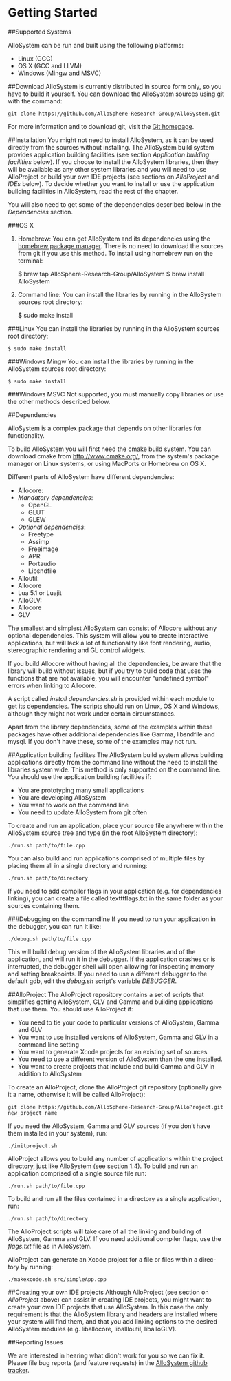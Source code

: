 # Getting Started

##Supported Systems

AlloSystem can be run and built using the following platforms:

* Linux (GCC)
* OS X (GCC and LLVM)
* Windows (Mingw and MSVC)

##Download
AlloSystem is currently distributed in source form only, so you have to build it yourself. You can download the AlloSystem sources using git with the command:

    git clone https://github.com/AlloSphere-Research-Group/AlloSystem.git
For more information and to download git, visit the [Git homepage](http://git-scm.com/).


##Installation
You might not need to install AlloSystem, as it can be used directly from the sources without installing. The AlloSystem build system provides application building facilities (see section *Application building facilities* below). If you choose to install the AlloSystem libraries, then they will be available as any other system libraries and you will need to use AlloProject or build your own IDE projects (see sections on *AlloProject* and *IDEs* below). To decide whether you want to install or use the application building facilities in AlloSystem, read the rest of the chapter.

You will also need to get some of the dependencies described below in the *Dependencies* section.

###OS X
1. Homebrew: You can get AlloSystem and its dependencies using the [homebrew package manager](http://brew.sh). There is no need to download the sources from git if you use this
method. To install using homebrew run on the terminal:


    $ brew tap AlloSphere-Research-Group/AlloSystem
    $ brew install AlloSystem

2. Command line: You can install the libraries by running in the AlloSystem
sources root directory:


    $ sudo make install

###Linux
You can install the libraries by running in the AlloSystem sources root directory:

    $ sudo make install

###Windows Mingw
You can install the libraries by running in the AlloSystem sources root directory:

    $ sudo make install

###Windows MSVC
Not supported, you must manually copy libraries or use the other methods
described below.

##Dependencies

AlloSystem is a complex package that depends on other libraries for functionality.

To build AlloSystem you will first need the cmake build system. You can download cmake from http://www.cmake.org/, from the system's package manager on Linux systems, or using MacPorts or Homebrew on OS X.

Different parts of AlloSystem have different dependencies:
* Allocore:
 * *Mandatory dependencies*:
   * OpenGL
   * GLUT
   * GLEW
 * *Optional dependencies*:
   * Freetype
   * Assimp
   * Freeimage
   * APR
   * Portaudio
   * Libsndfile
* Alloutil:
 * Allocore
 * Lua 5.1 or Luajit
* AlloGLV:
 * Allocore
 * GLV

The smallest and simplest AlloSystem can consist of Allocore without any optional dependencies. This system will allow you to create interactive applications, but will lack a lot of functionality like font rendering, audio, stereographic rendering and GL control widgets.

If you build Allocore without having all the dependencies, be aware that the library will build without issues, but if you try to build code that uses the functions that are not available, you will encounter "undefined symbol" errors when linking to Allocore.

A script called *install dependencies.sh* is provided within each module
to get its dependencies. The scripts should run on Linux, OS X and Windows,
although they might not work under certain circumstances.

Apart from the library dependencies, some of the examples within these packages have other additional dependencies like Gamma, libsndfile and mysql. If you don't have these, some of the examples may not run.


##Application building facilites
The AlloSystem build system allows building applications directly from the
command line without the need to install the libraries system wide. This method is only supported on the command line. You should use the application building facilities if:
* You are prototyping many small applications
* You are developing AlloSystem
* You want to work on the command line
* You need to update AlloSystem from git often

To create and run an application, place your source file anywhere within
the AlloSystem source tree and type (in the root AlloSystem directory):

    ./run.sh path/to/file.cpp

You can also build and run applications comprised of multiple files by placing
them all in a single directory and running:

    ./run.sh path/to/directory

If you need to add compiler flags in your application (e.g. for dependencies
linking), you can create a file called textttflags.txt in the same folder as your
sources containing them.

###Debugging on the commandline
If you need to run your application in the debugger, you can run it like:

    ./debug.sh path/to/file.cpp

This will build debug version of the AlloSystem libraries and of the application, and will run it in the debugger. If the application crashes or is interrupted, the debugger shell will open allowing for inspecting memory and
setting breakpoints. If you need to use a different debugger to the default gdb, edit the *debug.sh* script's variable *DEBUGGER*.

##AlloProject
The AlloProject repository contains a set of scripts that simplifies getting AlloSystem, GLV and Gamma and building applications that use them. You should use AlloProject if:
* You need to tie your code to particular versions of AlloSystem, Gamma
and GLV
* You want to use installed versions of AlloSystem, Gamma and GLV in a
command line setting
* You want to generate Xcode projects for an existing set of sources
* You need to use a different version of AlloSystem than the one installed.
* You want to create projects that include and build Gamma and GLV in addition to AlloSystem


To create an AlloProject, clone the AlloProject git repository (optionally
give it a name, otherwise it will be called AlloProject):

    git clone https://github.com/AlloSphere-Research-Group/AlloProject.git new_project_name

If you need the AlloSystem, Gamma and GLV sources (if you don’t have
them installed in your system), run:

    ./initproject.sh

AlloProject allows you to build any number of applications within the
project directory, just like AlloSystem (see section 1.4). To build and run
an application comprised of a single source file run:

    ./run.sh path/to/file.cpp

To build and run all the files contained in a directory as a single application,
run:

    ./run.sh path/to/directory

The AlloProject scripts will take care of all the linking and building of
AlloSystem, Gamma and GLV. If you need additional compiler flags, use the
*flags.txt* file as in AlloSystem.

AlloProject can generate an Xcode project for a file or files within a direc-
tory by running:

    ./makexcode.sh src/simpleApp.cpp

##Creating your own IDE projects
Although AlloProject (see section on *AlloProject* above) can assist in creating IDE projects, you might want to create your own IDE projects that use AlloSystem. In this case the only requirement is that the AlloSystem library and headers are
installed where your system will find them, and that you add linking options to the desired AlloSystem modules (e.g. liballocore, liballloutil, liballoGLV).

##Reporting Issues

We are interested in hearing what didn't work for you so we can fix it. Please file bug reports (and feature requests) in the [AlloSystem github tracker](https://github.com/AlloSphere-Research-Group/AlloSystem/issues).

